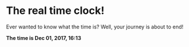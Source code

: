 # The real time clock!

Ever wanted to know what the time is? Well, your journey is about to end!

**The time is Dec 01, 2017, 16:13**